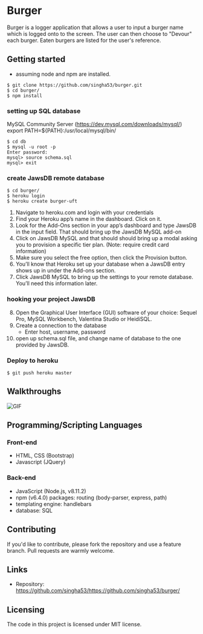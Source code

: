 # Burger

Burger is a logger application that allows a user to input a burger name which is logged onto to the screen. The user can then choose to "Devour" each burger. Eaten burgers are listed for the user's reference.

## Getting started
- assuming node and npm are installed. 

```shell
$ git clone https://github.com/singha53/burger.git
$ cd burger/
$ npm install
```
### setting up SQL database
MySQL Community Server (https://dev.mysql.com/downloads/mysql/)
export PATH=${PATH}:/usr/local/mysql/bin/

```shell
$ cd db
$ mysql -u root -p
Enter password:
mysql> source schema.sql
mysql> exit
```
### create JawsDB remote database
```shell
$ cd burger/
$ heroku login
$ heroku create burger-uft
```
  1) Navigate to heroku.com and login with your credentials
  2) Find your Heroku app’s name in the dashboard. Click on it.
  3) Look for the Add-Ons section in your app’s dashboard and type JawsDB in the input field. That should bring up the JawsDB MySQL add-on
  4) Click on JawsDB MySQL and that should should bring up a modal asking you to provision a specific tier plan. (Note: require credit card information)
  5) Make sure you select the free option, then click the Provision button.
  6) You’ll know that Heroku set up your database when a JawsDB entry shows up in under the Add-ons section.
  7) Click JawsDB MySQL to bring up the settings to your remote database. You’ll need this information later.

### hooking your project JawsDB
  8) Open the Graphical User Interface (GUI) software of your choice: Sequel Pro, MySQL Workbench, Valentina Studio or HeidiSQL.
  9) Create a connection to the database
     * Enter host, username, password
  10) open up schema.sql file, and change name of database to the one provided by JawsDB.

### Deploy to heroku
```shell
$ git push heroku master
```

## Walkthroughs
![GIF](https://github.com/singha53/FriendFinder/blob/master/walkthrough.gif)

## Programming/Scripting Languages
### Front-end
- HTML, CSS (Bootstrap)
- Javascript (JQuery)

### Back-end
- JavaScript (Node.js, v8.11.2)
- npm (v6.4.0) packages: routing (body-parser, express, path)
- templating engine: handlebars
- database: SQL

## Contributing

If you'd like to contribute, please fork the repository and use a feature
branch. Pull requests are warmly welcome.

## Links

- Repository: https://github.com/singha53/https://github.com/singha53/burger/

## Licensing

The code in this project is licensed under MIT license.
